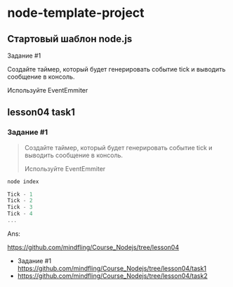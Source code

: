 # node-template-project

## Стартовый шаблон node.js

Задание #1

Создайте таймер, который будет генерировать событие tick и выводить сообщение в консоль.

Используйте EventEmmiter

## lesson04 task1

### Задание #1

> Создайте таймер, который будет генерировать событие tick и выводить сообщение в консоль.
>
> Используйте EventEmmiter

```js
node index

Tick - 1
Tick - 2
Tick - 3
Tick - 4
...
```

Ans:

<https://github.com/mindfling/Course_Nodejs/tree/lesson04>

- Задание #1 <https://github.com/mindfling/Course_Nodejs/tree/lesson04/task1>
- <https://github.com/mindfling/Course_Nodejs/tree/lesson04/task2>
